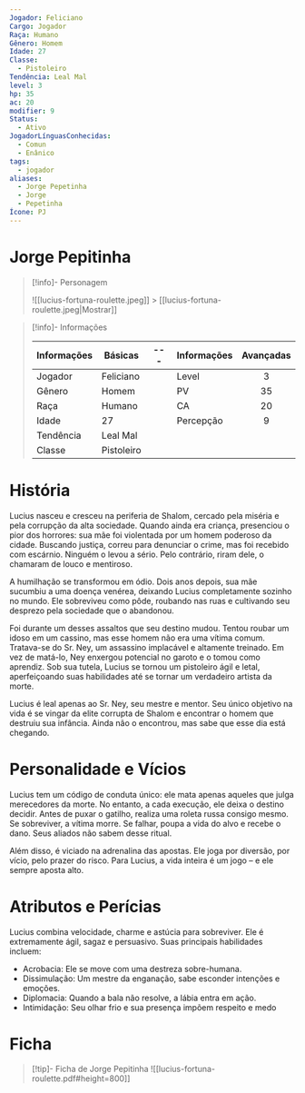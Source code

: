 ```yaml
---
Jogador: Feliciano
Cargo: Jogador
Raça: Humano
Gênero: Homem
Idade: 27
Classe:
  - Pistoleiro
Tendência: Leal Mal
level: 3
hp: 35
ac: 20
modifier: 9
Status:
  - Ativo
JogadorLínguasConhecidas:
  - Comun
  - Enânico
tags:
  - jogador
aliases:
  - Jorge Pepetinha
  - Jorge
  - Pepetinha
Ícone: PJ
---
```


# Jorge Pepitinha

> [!info]- Personagem
>
> ![[lucius-fortuna-roulette.jpeg]] > [[lucius-fortuna-roulette.jpeg|Mostrar]]

> [!info]- Informações
>
> | Informações | Básicas    | --- | Informações | Avançadas |
> | ----------- | ---------- | --- | ----------- | :-------: |
> | Jogador     | Feliciano  |     | Level       |     3     |
> | Gênero      | Homem      |     | PV          |    35     |
> | Raça        | Humano     |     | CA          |    20     |
> | Idade       | 27         |     | Percepção   |     9     |
> | Tendência   | Leal Mal   |     |             |           |
> | Classe      | Pistoleiro |     |             |           |

# História

Lucius nasceu e cresceu na periferia de Shalom, cercado pela miséria e pela corrupção da alta sociedade. Quando ainda era criança, presenciou o pior dos horrores: sua mãe foi violentada por um homem poderoso da cidade. Buscando justiça, correu para denunciar o crime, mas foi recebido com escárnio. Ninguém o levou a sério. Pelo contrário, riram dele, o chamaram de louco e mentiroso.

A humilhação se transformou em ódio. Dois anos depois, sua mãe sucumbiu a uma doença venérea, deixando Lucius completamente sozinho no mundo. Ele sobreviveu como pôde, roubando nas ruas e cultivando seu desprezo pela sociedade que o abandonou.

Foi durante um desses assaltos que seu destino mudou. Tentou roubar um idoso em um cassino, mas esse homem não era uma vítima comum. Tratava-se do Sr. Ney, um assassino implacável e altamente treinado. Em vez de matá-lo, Ney enxergou potencial no garoto e o tomou como aprendiz. Sob sua tutela, Lucius se tornou um pistoleiro ágil e letal, aperfeiçoando suas habilidades até se tornar um verdadeiro artista da morte.

Lucius é leal apenas ao Sr. Ney, seu mestre e mentor. Seu único objetivo na vida é se vingar da elite corrupta de Shalom e encontrar o homem que destruiu sua infância. Ainda não o encontrou, mas sabe que esse dia está chegando.

# Personalidade e Vícios

Lucius tem um código de conduta único: ele mata apenas aqueles que julga merecedores da morte. No entanto, a cada execução, ele deixa o destino decidir. Antes de puxar o gatilho, realiza uma roleta russa consigo mesmo. Se sobreviver, a vítima morre. Se falhar, poupa a vida do alvo e recebe o dano. Seus aliados não sabem desse ritual.

Além disso, é viciado na adrenalina das apostas. Ele joga por diversão, por vício, pelo prazer do risco. Para Lucius, a vida inteira é um jogo – e ele sempre aposta alto.

# Atributos e Perícias

Lucius combina velocidade, charme e astúcia para sobreviver. Ele é extremamente ágil, sagaz e persuasivo. Suas principais habilidades incluem:

- Acrobacia: Ele se move com uma destreza sobre-humana.
- Dissimulação: Um mestre da enganação, sabe esconder intenções e emoções.
- Diplomacia: Quando a bala não resolve, a lábia entra em ação.
- Intimidação: Seu olhar frio e sua presença impõem respeito e medo

# Ficha

> [!tip]- Ficha de Jorge Pepitinha
> ![[lucius-fortuna-roulette.pdf#height=800]]
